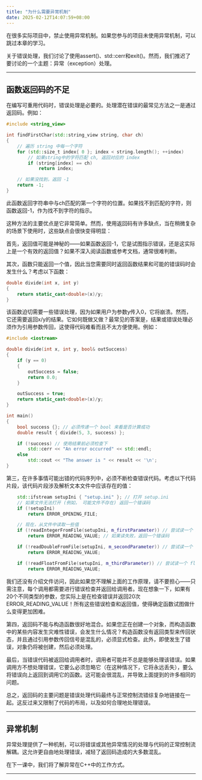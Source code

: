 ```yaml
---
title: "为什么需要异常机制"
date: 2025-02-12T14:07:59+08:00
---
```


在很多实际项目中，禁止使用异常机制。如果您参与的项目未使用异常机制，可以跳过本章的学习。

关于错误处理，我们讨论了使用assert()、std::cerr和exit()。然而，我们推迟了要讨论的一个主题：异常（exception）处理。

***
## 函数返回码的不足

在编写可重用代码时，错误处理是必要的。处理潜在错误的最常见方法之一是通过返回码。例如：

```C++
#include <string_view>

int findFirstChar(std::string_view string, char ch)
{
    // 遍历 string 中每一个字符
    for (std::size_t index{ 0 }; index < string.length(); ++index)
        // 如果string中的字符匹配 ch, 返回对应的 index
        if (string[index] == ch)
            return index;

    // 如果没找到，返回 -1
    return -1;
}
```

此函数返回字符串中与ch匹配的第一个字符的位置。如果找不到匹配的字符，则函数返回-1，作为找不到字符的指示。

这种方法的主要优点是它非常简单。然而，使用返回码有许多缺点，当在稍微复杂的场景下使用时，这些缺点会很快变得明显：

首先，返回值可能是神秘的——如果函数返回-1，它是试图指示错误，还是这实际上是一个有效的返回值？如果不深入阅读函数或参考文档，通常很难判断。

其次，函数只能返回一个值，因此当您需要同时返回函数结果和可能的错误码时会发生什么？考虑以下函数：

```C++
double divide(int x, int y)
{
    return static_cast<double>(x)/y;
}
```

该函数迫切需要一些错误处理，因为如果用户为参数y传入0，它将崩溃。然而，它还需要返回x/y的结果。它如何既做又做？最常见的答案是，结果或错误处理必须作为引用参数传回，这使得代码难看而且不太方便使用。例如：

```C++
#include <iostream>

double divide(int x, int y, bool& outSuccess)
{
    if (y == 0)
    {
        outSuccess = false;
        return 0.0;
    }

    outSuccess = true;
    return static_cast<double>(x)/y;
}

int main()
{
    bool success {}; // 必须传递一个 bool 来看是否计算成功
    double result { divide(5, 3, success) };

    if (!success) // 使用结果前必须检查下
        std::cerr << "An error occurred" << std::endl;
    else
        std::cout << "The answer is " << result << '\n';
}
```

第三，在许多事情可能出错的代码序列中，必须不断检查错误代码。考虑以下代码片段，该代码片段涉及解析文本文件中应该存在的值：

```C++
    std::ifstream setupIni { "setup.ini" }; // 打开 setup.ini
    // 如果文件无法打开 (例如， 可能文件不存在) 返回一个错误码
    if (!setupIni)
        return ERROR_OPENING_FILE;

    // 现在，从文件中读取一些值
    if (!readIntegerFromFile(setupIni, m_firstParameter)) // 尝试读一个 int
        return ERROR_READING_VALUE; // 如果读失败，返回一个错误码

    if (!readDoubleFromFile(setupIni, m_secondParameter)) // 尝试读一个 double
        return ERROR_READING_VALUE;

    if (!readFloatFromFile(setupIni, m_thirdParameter)) // 尝试读一个 float
        return ERROR_READING_VALUE;
```

我们还没有介绍文件访问，因此如果您不理解上面的工作原理，请不要担心——只需注意，每个调用都需要进行错误检查并返回给调用者。现在想象一下，如果有20个不同类型的参数，您实际上是在检查错误并返回20次ERROR_READING_VALUE！所有这些错误检查和返回值，使得确定函数试图做什么变得更加困难。

第四，返回码不能与构造函数很好地混合。如果您正在创建一个对象，而构造函数中的某些内容发生灾难性错误，会发生什么情况？构造函数没有返回类型来传回状态，并且通过引用参数传回信号是混乱的，必须显式检查。此外，即使发生了错误，对象仍将被创建，然后必须处理。

最后，当错误代码被返回给调用者时，调用者可能并不总是能够处理该错误。如果调用方不想处理错误，它要么必须忽略它（在这种情况下，它将永远丢失），要么将错误向上返回到调用它的函数。这可能会很混乱，并导致上面提到的许多相同的问题。

总之，返回码的主要问题是错误处理代码最终与正常控制流错综复杂地链接在一起。这反过来又限制了代码的布局，以及如何合理地处理错误。

***
## 异常机制

异常处理提供了一种机制，可以将错误或其他异常情况的处理与代码的正常控制流解耦。这允许更自由地处理错误，减轻了返回码造成的大多数混乱。

在下一课中，我们将了解异常在C++中的工作方式。

***